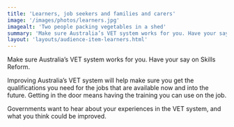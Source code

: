 ```yaml
---
title: 'Learners, job seekers and families and carers'
image: '/images/photos/learners.jpg'
imagealt: 'Two people packing vegetables in a shed'
summary: 'Make sure Australia’s VET system works for you. Have your say on Skills Reform.'
layout: 'layouts/audience-item-learners.html'
---
```

Make sure Australia’s VET system works for you. Have your say on Skills Reform.

Improving Australia’s VET system will help make sure you get the qualifications you need for the jobs that are available now and into the future. Getting in the door means having the training you can use on the job.

Governments want to hear about your experiences in the VET system, and what you think could be improved.
